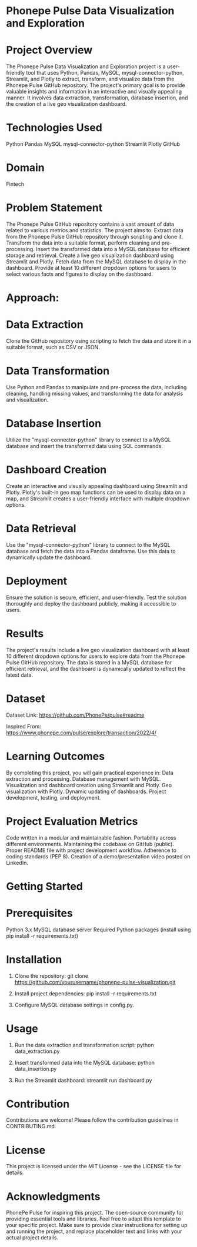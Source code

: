 # Phonepe Pulse Data Visualization and Exploration
# Project Overview
The Phonepe Pulse Data Visualization and Exploration project is a user-friendly tool that uses Python, Pandas, MySQL, mysql-connector-python, Streamlit, and Plotly to extract, 
transform, and visualize data from the Phonepe Pulse GitHub repository. The project's primary goal is to provide valuable insights and information in an interactive 
and visually appealing manner. It involves data extraction, transformation, database insertion, and the creation of a live geo visualization dashboard.

# Technologies Used
Python
Pandas
MySQL
mysql-connector-python
Streamlit
Plotly
GitHub
# Domain
Fintech

# Problem Statement
The Phonepe Pulse GitHub repository contains a vast amount of data related to various metrics and statistics. The project aims to:
Extract data from the Phonepe Pulse GitHub repository through scripting and clone it.
Transform the data into a suitable format, perform cleaning and pre-processing.
Insert the transformed data into a MySQL database for efficient storage and retrieval.
Create a live geo visualization dashboard using Streamlit and Plotly.
Fetch data from the MySQL database to display in the dashboard.
Provide at least 10 different dropdown options for users to select various facts and figures to display on the dashboard.

# Approach:

# Data Extraction
Clone the GitHub repository using scripting to fetch the data and store it in a suitable format, such as CSV or JSON.
# Data Transformation
Use Python and Pandas to manipulate and pre-process the data, including cleaning, handling missing values, and transforming the data for analysis and visualization.
# Database Insertion
Utilize the "mysql-connector-python" library to connect to a MySQL database and insert the transformed data using SQL commands.
# Dashboard Creation
Create an interactive and visually appealing dashboard using Streamlit and Plotly. Plotly's built-in geo map functions can be used to display data on a map, and Streamlit creates a user-friendly interface with multiple dropdown options.
# Data Retrieval
Use the "mysql-connector-python" library to connect to the MySQL database and fetch the data into a Pandas dataframe. Use this data to dynamically update the dashboard.
# Deployment
Ensure the solution is secure, efficient, and user-friendly. Test the solution thoroughly and deploy the dashboard publicly, making it accessible to users.
# Results
The project's results include a live geo visualization dashboard with at least 10 different dropdown options for users to explore data from the Phonepe Pulse GitHub repository. The data is stored in a MySQL database for efficient retrieval, and the dashboard is dynamically updated to reflect the latest data.

# Dataset
Dataset Link: https://github.com/PhonePe/pulse#readme

Inspired From: https://www.phonepe.com/pulse/explore/transaction/2022/4/

# Learning Outcomes
By completing this project, you will gain practical experience in:
Data extraction and processing.
Database management with MySQL.
Visualization and dashboard creation using Streamlit and Plotly.
Geo visualization with Plotly.
Dynamic updating of dashboards.
Project development, testing, and deployment.

# Project Evaluation Metrics
Code written in a modular and maintainable fashion.
Portability across different environments.
Maintaining the codebase on GitHub (public).
Proper README file with project development workflow.
Adherence to coding standards (PEP 8).
Creation of a demo/presentation video posted on LinkedIn.
# Getting Started
# Prerequisites
Python 3.x
MySQL database server
Required Python packages (install using pip install -r requirements.txt)

# Installation
1. Clone the repository:
git clone https://github.com/yourusername/phonepe-pulse-visualization.git

2. Install project dependencies:
pip install -r requirements.txt

3. Configure MySQL database settings in config.py.

# Usage
1. Run the data extraction and transformation script:
python data_extraction.py

2. Insert transformed data into the MySQL database:
python data_insertion.py

3. Run the Streamlit dashboard:
streamlit run dashboard.py

# Contribution
Contributions are welcome! Please follow the contribution guidelines in CONTRIBUTING.md.

# License
This project is licensed under the MIT License - see the LICENSE file for details.

# Acknowledgments
PhonePe Pulse for inspiring this project.
The open-source community for providing essential tools and libraries.
Feel free to adapt this template to your specific project. Make sure to provide clear instructions for setting up and running the project, and replace placeholder text and links with your actual project details.
